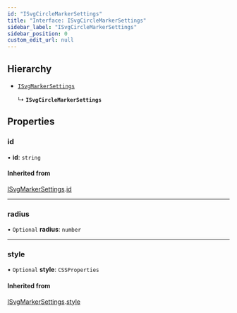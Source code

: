 ```yaml
---
id: "ISvgCircleMarkerSettings"
title: "Interface: ISvgCircleMarkerSettings"
sidebar_label: "ISvgCircleMarkerSettings"
sidebar_position: 0
custom_edit_url: null
---
```


## Hierarchy

- [`ISvgMarkerSettings`](ISvgMarkerSettings)

  ↳ **`ISvgCircleMarkerSettings`**

## Properties

### id

• **id**: `string`

#### Inherited from

[ISvgMarkerSettings](ISvgMarkerSettings).[id](ISvgMarkerSettings#id)

___

### radius

• `Optional` **radius**: `number`

___

### style

• `Optional` **style**: `CSSProperties`

#### Inherited from

[ISvgMarkerSettings](ISvgMarkerSettings).[style](ISvgMarkerSettings#style)
